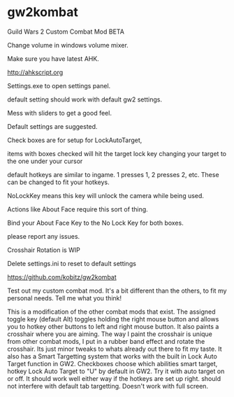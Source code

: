 # gw2kombat
Guild Wars 2 Custom Combat Mod BETA

Change volume in windows volume mixer.

Make sure you have latest AHK.

http://ahkscript.org

Settings.exe to open settings panel.

default setting should work with default gw2 settings.

Mess with sliders to get a good feel.

Default settings are suggested.

Check boxes are for setup for LockAutoTarget, 

items with boxes checked will hit the target lock key changing your target to the one under your cursor

default hotkeys are similar to ingame. 1 presses 1, 2 presses 2, etc. These can be changed to fit your hotkeys.

NoLockKey means this key will unlock the camera while being used.

Actions like About Face require this sort of thing.

Bind your About Face Key to the No Lock Key for both boxes.

please report any issues.

Crosshair Rotation is WIP

Delete settings.ini to reset to default settings

https://github.com/kobitz/gw2kombat

Test out my custom combat mod. It's a bit different than the others, to fit my personal needs. Tell me what you think!

This is a modification of the other combat mods that exist. The assigned toggle key (default Alt) toggles holding the right mouse button and allows you to hotkey other buttons to left and right mouse button. It also paints a crosshair where you are aiming. The way I paint the crosshair is unique from other combat mods, I put in a rubber band effect and rotate the crosshair. Its just minor tweaks to whats already out there to fit my taste. It also has a Smart Targetting system that works with the built in Lock Auto Target function in GW2. Checkboxes choose which abilities smart target, hotkey Lock Auto Target to "U" by default in GW2. Try it with auto target on or off. It should work well either way if the hotkeys are set up right. should not interfere with default tab targetting. Doesn't work with full screen.
